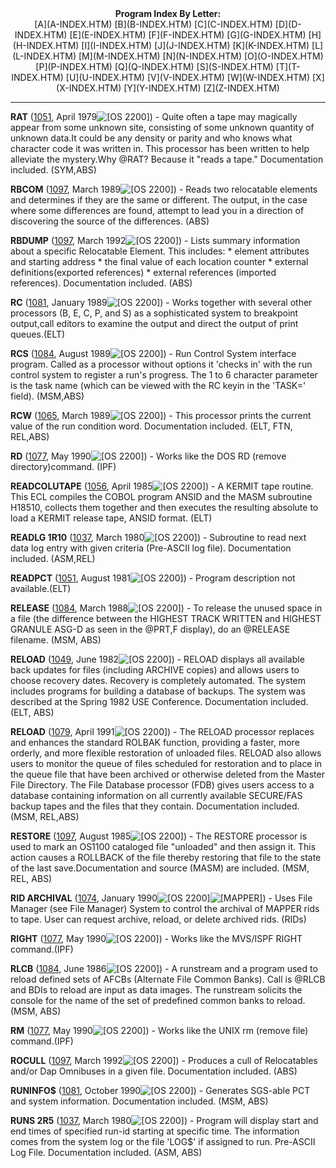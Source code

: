 <x-sas-window top="42" bottom="765" left="4" right="534">



<center><b>Program Index By Letter:</b></center>

<center>[A](A-INDEX.HTM) [B](B-INDEX.HTM)
[C](C-INDEX.HTM) [D](D-INDEX.HTM)
[E](E-INDEX.HTM) [F](F-INDEX.HTM)
[G](G-INDEX.HTM) [H](H-INDEX.HTM)
[I](I-INDEX.HTM) [J](J-INDEX.HTM)
[K](K-INDEX.HTM) [L](L-INDEX.HTM)
[M](M-INDEX.HTM) [N](N-INDEX.HTM)
[O](O-INDEX.HTM) [P](P-INDEX.HTM)
[Q](Q-INDEX.HTM) [S](S-INDEX.HTM)
[T](T-INDEX.HTM) [U](U-INDEX.HTM)
[V](V-INDEX.HTM) [W](W-INDEX.HTM)
[X](X-INDEX.HTM) [Y](Y-INDEX.HTM)
[Z](Z-INDEX.HTM)</center>


&#10;
- - -
<b>RAT</b> ([1051](1051/INDEX.HTM), April 1979![[OS 2200]](../IMAGES/OS2200.JPG)) - Quite often a tape may magically
appear from some unknown site, consisting of some unknown quantity of
unknown data.It could be any density or parity and who knows what
character code it was written in. This processor has been written to
help alleviate the mystery.Why @RAT? Because it "reads a tape."
Documentation included. (SYM,ABS)


<b>RBCOM</b> ([1097](1097/INDEX.HTM), March
1989![[OS 2200]](../IMAGES/OS2200.JPG)) - Reads two relocatable
elements and determines if they are the same or different. The
output, in the case where some differences are found, attempt to lead
you in a direction of discovering the source of the differences.
(ABS)


<b>RBDUMP</b> ([1097](1097/INDEX.HTM), March
1992![[OS 2200]](../IMAGES/OS2200.JPG)) - Lists summary
information about a specific Relocatable Element. This includes: *
element attributes and starting address * the final value of each
location counter * external definitions(exported references) *
external references (imported references). Documentation included.
(ABS)


<b>RC</b> ([1081](1081/INDEX.HTM), January
1989![[OS 2200]](../IMAGES/OS2200.JPG)) - Works together with
several other processors (B, E, C, P, and S) as a sophisticated
system to breakpoint output,call editors to examine the output and
direct the output of print queues.(ELT)


<b>RCS</b> ([1084](1084/INDEX.HTM), August
1989![[OS 2200]](../IMAGES/OS2200.JPG)) - Run Control System
interface program. Called as a processor without options it 'checks
in' with the run control system to register a run's progress. The 1
to 6 character parameter is the task name (which can be viewed with
the RC keyin in the 'TASK=' field). (MSM,ABS)


<b>RCW</b> ([1065](1065/INDEX.HTM), March
1989![[OS 2200]](../IMAGES/OS2200.JPG)) - This processor prints
the current value of the run condition word. Documentation included.
(ELT, FTN, REL,ABS)


<b>RD</b> ([1077](1077/INDEX.HTM), May 1990![[OS 2200]](../IMAGES/OS2200.JPG)) - Works like the DOS RD (remove
directory)command. (IPF)


<b>READCOLUTAPE</b> ([1056](1056/INDEX.HTM),
April 1985![[OS 2200]](../IMAGES/OS2200.JPG)) - A KERMIT tape routine.
This ECL compiles the COBOL program ANSID and the MASM subroutine
H18510, collects them together and then executes the resulting
absolute to load a KERMIT release tape, ANSID format. (ELT)


<b>READLG 1R10</b> ([1037](1037/INDEX.HTM), March
1980![[OS 2200]](../IMAGES/OS2200.JPG)) - Subroutine to read
next data log entry with given criteria (Pre-ASCII log file).
Documentation included. (ASM,REL)


<b>READPCT</b> ([1051](1051/INDEX.HTM), August
1981![[OS 2200]](../IMAGES/OS2200.JPG)) - Program description
not available.(ELT)


<b>RELEASE</b> ([1084](1084/INDEX.HTM), March
1988![[OS 2200]](../IMAGES/OS2200.JPG)) - To release the unused
space in a file (the difference between the HIGHEST TRACK WRITTEN and
HIGHEST GRANULE ASG-D as seen in the @PRT,F display), do an @RELEASE
filename. (MSM, ABS)


<b>RELOAD</b> ([1049](1049/INDEX.HTM), June
1982![[OS 2200]](../IMAGES/OS2200.JPG)) - RELOAD displays all
available back updates for files (including ARCHIVE copies) and
allows users to choose recovery dates. Recovery is completely
automated. The system includes programs for building a database of
backups. The system was described at the Spring 1982 USE Conference.
Documentation included. (ELT, ABS)


<b>RELOAD</b> ([1079](1079/INDEX.HTM), April
1991![[OS 2200]](../IMAGES/OS2200.JPG)) - The RELOAD processor
replaces and enhances the standard ROLBAK function, providing a
faster, more orderly, and more flexible restoration of unloaded
files. RELOAD also allows users to monitor the queue of files
scheduled for restoration and to place in the queue file that have
been archived or otherwise deleted from the Master File Directory.
The File Database processor (FDB) gives users access to a database
containing information on all currently available SECURE/FAS backup
tapes and the files that they contain. Documentation included. (MSM,
REL,ABS)


<b>RESTORE</b> ([1097](1097/INDEX.HTM), August
1985![[OS 2200]](../IMAGES/OS2200.JPG)) - The RESTORE processor
is used to mark an OS1100 cataloged file "unloaded" and then assign
it. This action causes a ROLLBACK of the file thereby restoring that
file to the state of the last save.Documentation and source (MASM)
are included. (MSM, REL, ABS)


<b>RID ARCHIVAL</b> ([1074](1074/INDEX.HTM),
January 1990![[OS 2200]](../IMAGES/OS2200.JPG)![[MAPPER]](../IMAGES/MAPPER.JPG)) - Uses File Manager (see File
Manager) System to control the archival of MAPPER rids to tape. User
can request archive, reload, or delete archived rids. (RIDs)


<b>RIGHT</b> ([1077](1077/INDEX.HTM), May
1990![[OS 2200]](../IMAGES/OS2200.JPG)) - Works like the
MVS/ISPF RIGHT command.(IPF)


<b>RLCB</b> ([1084](1084/INDEX.HTM), June
1986![[OS 2200]](../IMAGES/OS2200.JPG)) - A runstream and a
program used to reload defined sets of AFCBs (Alternate File Common
Banks). Call is @RLCB and BDIs to reload are input as data images.
The runstream solicits the console for the name of the set of
predefined common banks to reload. (MSM, ABS)


<b>RM</b> ([1077](1077/INDEX.HTM), May 1990![[OS 2200]](../IMAGES/OS2200.JPG)) - Works like the UNIX rm (remove
file) command.(IPF)


<b>ROCULL</b> ([1097](1097/INDEX.HTM), March
1992![[OS 2200]](../IMAGES/OS2200.JPG)) - Produces a cull of
Relocatables and/or Dap Omnibuses in a given file. Documentation
included. (ABS)


<b>RUNINFO$</b> ([1081](1081/INDEX.HTM), October
1990![[OS 2200]](../IMAGES/OS2200.JPG)) - Generates SGS-able PCT
and system information. Documentation included. (MSM, ABS)


<b>RUNS 2R5</b> ([1037](1037/INDEX.HTM), March
1980![[OS 2200]](../IMAGES/OS2200.JPG)) - Program will display
start and end times of specified run-id starting at specific time.
The information comes from the system log or the file 'LOG$' if
assigned to run. Pre-ASCII Log File. Documentation included. (ASM,
ABS)


</x-sas-window>